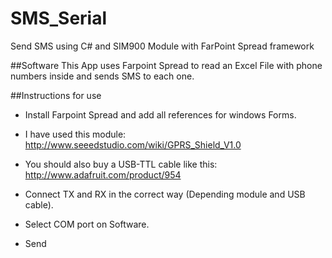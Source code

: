 # SMS_Serial
Send SMS using C# and SIM900 Module with FarPoint Spread framework

##Software
This App uses Farpoint Spread to read an Excel File with phone numbers inside and sends SMS to each one.
	


##Instructions for use
* Install Farpoint Spread and add all references for windows Forms.
	
* I have used this module: http://www.seeedstudio.com/wiki/GPRS_Shield_V1.0
	
* You should also buy a USB-TTL cable like this: http://www.adafruit.com/product/954
	
* Connect TX and RX in the correct way (Depending module and USB cable).
	
* Select COM port on Software. 
	
* Send

